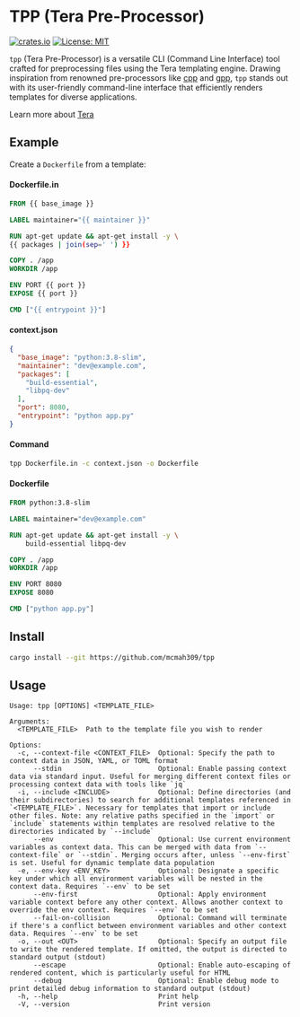 # TPP (Tera Pre-Processor)

[![crates.io](https://img.shields.io/crates/v/tpp.svg)](https://crates.io/crates/tpp)
[![License: MIT](https://img.shields.io/badge/license-MIT-purple.svg)](https://opensource.org/licenses/MIT)

`tpp` (Tera Pre-Processor) is a versatile CLI (Command Line Interface) tool crafted for preprocessing files using the 
Tera templating engine. Drawing inspiration from renowned pre-processors like [cpp](https://linux.die.net/man/1/cpp) 
and [gpp](https://github.com/logological/gpp/), `tpp` stands out with its user-friendly command-line interface that 
efficiently renders templates for diverse applications.

Learn more about [Tera](https://crates.io/crates/tera)


## Example
Create a `Dockerfile` from a template:

#### Dockerfile.in
```dockerfile
FROM {{ base_image }}

LABEL maintainer="{{ maintainer }}"

RUN apt-get update && apt-get install -y \
{{ packages | join(sep=' ') }}

COPY . /app
WORKDIR /app

ENV PORT {{ port }}
EXPOSE {{ port }}

CMD ["{{ entrypoint }}"]
```
#### context.json
```json
{
  "base_image": "python:3.8-slim",
  "maintainer": "dev@example.com",
  "packages": [
    "build-essential",
    "libpq-dev"
  ],
  "port": 8080,
  "entrypoint": "python app.py"
}
```
#### Command
```bash
tpp Dockerfile.in -c context.json -o Dockerfile
```
#### Dockerfile
```dockerfile
FROM python:3.8-slim

LABEL maintainer="dev@example.com"

RUN apt-get update && apt-get install -y \
    build-essential libpq-dev

COPY . /app
WORKDIR /app

ENV PORT 8080
EXPOSE 8080

CMD ["python app.py"]
```

## Install
```bash
cargo install --git https://github.com/mcmah309/tpp
```

## Usage
```
Usage: tpp [OPTIONS] <TEMPLATE_FILE>

Arguments:
  <TEMPLATE_FILE>  Path to the template file you wish to render

Options:
  -c, --context-file <CONTEXT_FILE>  Optional: Specify the path to context data in JSON, YAML, or TOML format
      --stdin                        Optional: Enable passing context data via standard input. Useful for merging different context files or processing context data with tools like `jq`
  -i, --include <INCLUDE>            Optional: Define directories (and their subdirectories) to search for additional templates referenced in `<TEMPLATE_FILE>`. Necessary for templates that import or include other files. Note: any relative paths specified in the `import` or `include` statements within templates are resolved relative to the directories indicated by `--include`
      --env                          Optional: Use current environment variables as context data. This can be merged with data from `--context-file` or `--stdin`. Merging occurs after, unless `--env-first` is set. Useful for dynamic template data population
  -e, --env-key <ENV_KEY>            Optional: Designate a specific key under which all environment variables will be nested in the context data. Requires `--env` to be set
      --env-first                    Optional: Apply environment variable context before any other context. Allows another context to override the env context. Requires `--env` to be set
      --fail-on-collision            Optional: Command will terminate if there's a conflict between environment variables and other context data. Requires `--env` to be set
  -o, --out <OUT>                    Optional: Specify an output file to write the rendered template. If omitted, the output is directed to standard output (stdout)
      --escape                       Optional: Enable auto-escaping of rendered content, which is particularly useful for HTML
      --debug                        Optional: Enable debug mode to print detailed debug information to standard output (stdout)
  -h, --help                         Print help
  -V, --version                      Print version
```